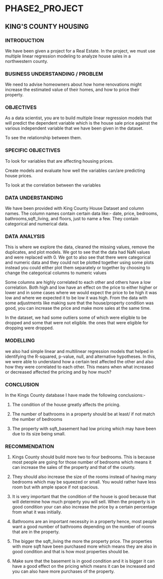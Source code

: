 # PHASE2_PROJECT #

## KING'S COUNTY HOUSING ##

### INTRODUCTION ###
We have been given a project for a Real Estate. In the project, we must use multiple linear regression modeling to analyze house sales in a northwestern county.

### BUSINESS UNDERSTANDING / PROBLEM ###
We need to advise homeowners about how home renovations might increase the estimated value of their homes, and how to price their property.

### OBJECTIVES ###
As a data scientist, you are to build multiple linear regression models that will predict the dependent variable which is the house sale price
against the various independent variable that we have been given in the dataset.

To see the relationship between them.

### SPECIFIC OBJECTIVES ###

To look for variables that are affecting housing prices.

Create models and evaluate how well the variables can/are predicting house prices.

To look at the correlation between the variables

### DATA UNDERSTANDING ###

We have been provided with King County House Dataset and column names. The column names contain certain data like:- date, price,	bedrooms, bathrooms,sqft_living, and floors, just to name a few. They contain categorical and numerical data.

### DATA ANALYSIS ###

This is where we explore the data, cleaned the missing values, remove the duplicates, and plot models. We got to see that the data had NaN values and were replaced with 0. We got to also see that there were categorical and numeric data and they could not be plotted together using some plots instead you could either plot them separately or together by choosing to change the categorical columns to numeric values

Some columns are highly correlated to each other and others have a low correlation. Both high and low have an effect on the price to either higher or lower and in some cases where we would expect the price to be high it was low and where we expected it to be low it was high. From the data with some adjustments like making sure that the house/property condition was good, you can increase the price and make more sales at the same time. 

In the dataset, we had some outliers some of which were eligible to be dropped and some that were not eligible. the ones that were eligible for dropping were dropped.

### MODELLING ###

we also had simple linear and multilinear regression models that helped in identifying the R-squared, p-value, null, and alternative hypotheses. In this, we were able to understand how a certain test affected the other and also how they were correlated to each other. This means when what increased or decreased affected the pricing and by how much?


### CONCLUSION ###

In the Kings County database I have made the following conclusions:-

1. The condition of the house greatly affects the pricing. 

2. The number of bathrooms in a property should be at least/ if not match the number of bedrooms

3. The property with sqft_basement had low pricing which may have been due to its size being small.

### RECOMMENDATION ###

1. Kings County should build more two to four bedrooms. This is because most people are going for those number of bedrooms which means it can increase the sales of the property and that of the county.

2. They should also increase the size of the rooms instead of having many bedrooms which may be squeezed or small. You would rather have less room but with ample space if not spacious.

3. It is very important that the condition of the house is good because that will determine how much property you will sell. When the property is in good condition your can also increase the price by a certain percentage from what it was initially. 

4. Bathrooms are an important necessity in a property hence, most people want a good number of bathrooms depending on the number of rooms that are in the property. 

5. The bigger the sqft_living the more the property price. The properties with more sqft have been purchased more which means they are also in good condition and that is how most properties should be.

6. Make sure that the basement is in good condition and it is bigger it can have a good effect on the pricing which means it can be increased and you can also have more purchases of the property.
